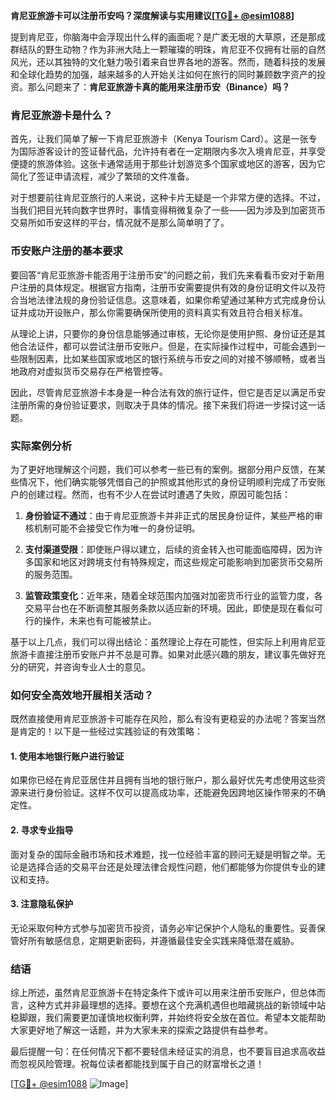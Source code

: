 **肯尼亚旅游卡可以注册币安吗？深度解读与实用建议[[TG💪+ @esim1088](https://t.me/s/esim1088)]**

提到肯尼亚，你脑海中会浮现出什么样的画面呢？是广袤无垠的大草原，还是那成群结队的野生动物？作为非洲大陆上一颗璀璨的明珠，肯尼亚不仅拥有壮丽的自然风光，还以其独特的文化魅力吸引着来自世界各地的游客。然而，随着科技的发展和全球化趋势的加强，越来越多的人开始关注如何在旅行的同时兼顾数字资产的投资。那么问题来了：**肯尼亚旅游卡真的能用来注册币安（Binance）吗？**

### 肯尼亚旅游卡是什么？

首先，让我们简单了解一下肯尼亚旅游卡（Kenya Tourism Card）。这是一张专为国际游客设计的签证替代品，允许持有者在一定期限内多次入境肯尼亚，并享受便捷的旅游体验。这张卡通常适用于那些计划游览多个国家或地区的游客，因为它简化了签证申请流程，减少了繁琐的文件准备。

对于想要前往肯尼亚旅行的人来说，这种卡片无疑是一个非常方便的选择。不过，当我们把目光转向数字世界时，事情变得稍微复杂了一些——因为涉及到加密货币交易所如币安这样的平台，情况就不是那么简单明了了。

### 币安账户注册的基本要求

要回答“肯尼亚旅游卡能否用于注册币安”的问题之前，我们先来看看币安对于新用户注册的具体规定。根据官方指南，注册币安需要提供有效的身份证明文件以及符合当地法律法规的身份验证信息。这意味着，如果你希望通过某种方式完成身份认证并成功开设账户，那么你需要确保所使用的资料真实有效且符合相关标准。

从理论上讲，只要你的身份信息能够通过审核，无论你是使用护照、身份证还是其他合法证件，都可以尝试注册币安账户。但是，在实际操作过程中，可能会遇到一些限制因素，比如某些国家或地区的银行系统与币安之间的对接不够顺畅，或者当地政府对虚拟货币交易存在严格管控等。

因此，尽管肯尼亚旅游卡本身是一种合法有效的旅行证件，但它是否足以满足币安注册所需的身份验证要求，则取决于具体的情况。接下来我们将进一步探讨这一话题。

### 实际案例分析

为了更好地理解这个问题，我们可以参考一些已有的案例。据部分用户反馈，在某些情况下，他们确实能够凭借自己的护照或其他形式的身份证明顺利完成了币安账户的创建过程。然而，也有不少人在尝试时遭遇了失败，原因可能包括：

1. **身份验证不通过**：由于肯尼亚旅游卡并非正式的居民身份证件，某些严格的审核机制可能不会接受它作为唯一的身份证明。
   
2. **支付渠道受限**：即使账户得以建立，后续的资金转入也可能面临障碍，因为许多国家和地区对跨境支付有特殊规定，而这些规定可能影响到加密货币交易所的服务范围。

3. **监管政策变化**：近年来，随着全球范围内加强对加密货币行业的监管力度，各交易平台也在不断调整其服务条款以适应新的环境。因此，即使是现在看似可行的操作，未来也有可能被禁止。

基于以上几点，我们可以得出结论：虽然理论上存在可能性，但实际上利用肯尼亚旅游卡直接注册币安账户并不总是可靠。如果对此感兴趣的朋友，建议事先做好充分的研究，并咨询专业人士的意见。

### 如何安全高效地开展相关活动？

既然直接使用肯尼亚旅游卡可能存在风险，那么有没有更稳妥的办法呢？答案当然是肯定的！以下是一些经过实践验证的有效策略：

#### 1. 使用本地银行账户进行验证
如果你已经在肯尼亚居住并且拥有当地的银行账户，那么最好优先考虑使用这些资源来进行身份验证。这样不仅可以提高成功率，还能避免因跨地区操作带来的不确定性。

#### 2. 寻求专业指导
面对复杂的国际金融市场和技术难题，找一位经验丰富的顾问无疑是明智之举。无论是选择合适的交易平台还是处理法律合规性问题，他们都能够为你提供专业的建议和支持。

#### 3. 注意隐私保护
无论采取何种方式参与加密货币投资，请务必牢记保护个人隐私的重要性。妥善保管好所有敏感信息，定期更新密码，并遵循最佳安全实践来降低潜在威胁。

### 结语

综上所述，虽然肯尼亚旅游卡在特定条件下或许可以用来注册币安账户，但总体而言，这种方式并非最理想的选择。要想在这个充满机遇但也暗藏挑战的新领域中站稳脚跟，我们需要更加谨慎地权衡利弊，并始终将安全放在首位。希望本文能帮助大家更好地了解这一话题，并为大家未来的探索之路提供有益参考。

最后提醒一句：在任何情况下都不要轻信未经证实的消息，也不要盲目追求高收益而忽视风险管理。祝每位读者都能找到属于自己的财富增长之道！

[[TG💪+ @esim1088](https://t.me/s/esim1088) ![Image](https://i.postimg.cc/4NQfJmqS/Snipaste-2025-05-13-00-14-12.png)]